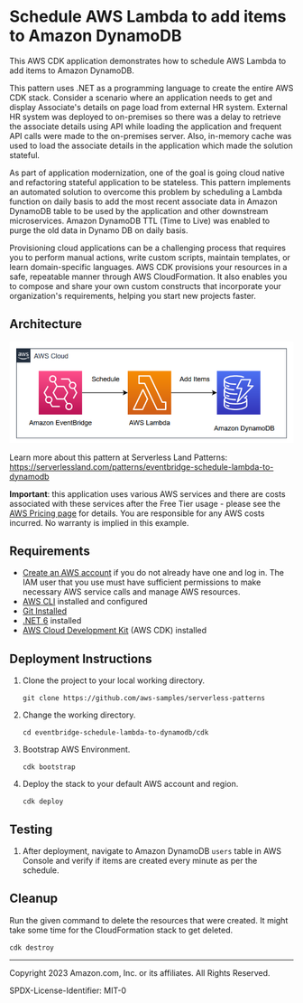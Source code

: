 # Schedule AWS Lambda to add items to Amazon DynamoDB

This AWS CDK application demonstrates how to schedule AWS Lambda to add items to Amazon DynamoDB.

This pattern uses .NET as a programming language to create the entire AWS CDK stack. Consider a scenario where an application needs to get and display Associate's details on page load from external HR system. External HR system was deployed to on-premises so there was a delay to retrieve the associate details using API while loading the application and frequent API calls were made to the on-premises server. Also, in-memory cache was used to load the associate details in the application which made the solution stateful.

As part of application modernization, one of the goal is going cloud native and refactoring stateful application to be stateless. This pattern implements an automated solution to overcome this problem by scheduling a Lambda function on daily basis to add the most recent associate data in Amazon DynamoDB table to be used by the application and other downstream microservices. Amazon DynamoDB TTL (Time to Live) was enabled to purge the old data in Dynamo DB on daily basis.

Provisioning cloud applications can be a challenging process that requires you to perform manual actions, write custom scripts, maintain templates, or learn domain-specific languages. AWS CDK provisions your resources in a safe, repeatable manner through AWS CloudFormation. It also enables you to compose and share your own custom constructs that incorporate your organization's requirements, helping you start new projects faster.

## Architecture 
![architecture diagram](images/architecture.png)

Learn more about this pattern at Serverless Land Patterns: https://serverlessland.com/patterns/eventbridge-schedule-lambda-to-dynamodb

**Important**: this application uses various AWS services and there are costs associated with these services after the Free Tier usage - please see the [AWS Pricing page](https://aws.amazon.com/pricing/) for details. You are responsible for any AWS costs incurred. No warranty is implied in this example.

## Requirements

* [Create an AWS account](https://portal.aws.amazon.com/gp/aws/developer/registration/index.html) if you do not already have one and log in. The IAM user that you use must have sufficient permissions to make necessary AWS service calls and manage AWS resources.
* [AWS CLI](https://docs.aws.amazon.com/cli/latest/userguide/install-cliv2.html) installed and configured
* [Git Installed](https://git-scm.com/book/en/v2/Getting-Started-Installing-Git)
* [.NET 6](https://dotnet.microsoft.com/en-us/download/dotnet/7.0) installed
* [AWS Cloud Development Kit](https://docs.aws.amazon.com/cdk/latest/guide/cli.html) (AWS CDK) installed

## Deployment Instructions

1. Clone the project to your local working directory.
    ```
    git clone https://github.com/aws-samples/serverless-patterns
    ```
2. Change the working directory.
    ```
    cd eventbridge-schedule-lambda-to-dynamodb/cdk
    ```
3. Bootstrap AWS Environment.
    ```
    cdk bootstrap
    ```
4. Deploy the stack to your default AWS account and region.
    ```
    cdk deploy
    ```

## Testing

1. After deployment, navigate to Amazon DynamoDB `users` table in AWS Console and verify if items are created every minute as per the schedule.

## Cleanup

Run the given command to delete the resources that were created. It might take some time for the CloudFormation stack to get deleted.
```
cdk destroy
```
----
Copyright 2023 Amazon.com, Inc. or its affiliates. All Rights Reserved.

SPDX-License-Identifier: MIT-0